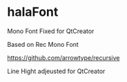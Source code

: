 # halaFont
Mono Font Fixed for QtCreator

Based on Rec Mono Font

https://github.com/arrowtype/recursive

Line Hight adjeusted for QtCreator



